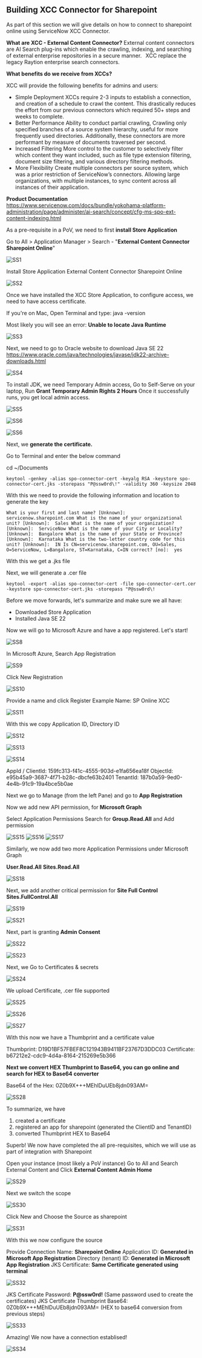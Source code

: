 ## Building XCC Connector for Sharepoint

As part of this section we will give details on how to connect to sharepoint online using ServiceNow XCC Connector.

**What are XCC - External Content Connector?**
External content connectors are AI Search plug-ins which enable the crawling, indexing, and searching of external enterprise repositories in a secure manner.  
XCC replace the legacy Raytion enterprise search connectors.  

**What benefits do we receive from XCCs?**

XCC will provide the following benefits for admins and users: 

- Simple Deployment 
XCCs require 2-3 inputs to establish a connection, and creation of a schedule to crawl the content. This drastically reduces the effort from our previous connectors which required 50+ steps and weeks to complete. 
  
- Better Performance 
Ability to conduct partial crawling, Crawling only specified branches of a source system hierarchy, useful for more frequently used directories. Additionally, these connectors are more performant by measure of documents traversed per second. 
  
- Increased Filtering 
More control to the customer to selectively filter which content they want included, such as file type extension filtering, document size filtering, and various directory filtering methods. 
  
- More Flexibility 
Create multiple connectors per source system, which was a prior restriction of ServiceNow’s connectors. Allowing large organizations, with multiple instances, to sync content across all instances of their application.   

 **Product Documentation**
 https://www.servicenow.com/docs/bundle/yokohama-platform-administration/page/administer/ai-search/concept/cfg-ms-spo-ext-content-indexing.html

 As a pre-requisite in a PoV, we need to first **install Store Application**

Go to All > Application Manager > Search - "**External Content Connector Sharepoint Online**"

![SS1](screenshots/SS1.png)

Install Store Application External Content Connector Sharepoint Online

![SS2](screenshots/SS2.png)

Once we have installed the XCC Store Application, to configure access, we need to have access certificate.

If you're on Mac, Open Terminal and type: java -version

Most likely you will see an error: **Unable to locate Java Runtime**

![SS3](screenshots/SS3.png)

Next, we need to go to Oracle website to download Java SE 22
https://www.oracle.com/java/technologies/javase/jdk22-archive-downloads.html

![SS4](screenshots/SS4.png)

To install JDK, we need Temporary Admin access, Go to Self-Serve on your laptop, Run **Grant Temporary Admin Rights 2 Hours**
Once it successfully runs, you get local admin access.

![SS5](screenshots/SS5.png)

![SS6](screenshots/SS6.png)

![SS6](screenshots/SS7.png)

Next, we **generate the certificate.**

Go to Terminal and enter the below command

cd ~/Documents

`keytool -genkey -alias spo-connector-cert -keyalg RSA -keystore spo-connector-cert.jks -storepass "P@ssw0rd\!" -validity 360 -keysize 2048`

With this we need to provide the following information and location to generate the key

`What is your first and last name?
  [Unknown]:  servicenow.sharepoint.com
What is the name of your organizational unit?
  [Unknown]:  Sales
What is the name of your organization?
  [Unknown]:  ServiceNow
What is the name of your City or Locality?
  [Unknown]:  Bangalore
What is the name of your State or Province?
  [Unknown]:  Karnataka
What is the two-letter country code for this unit?
  [Unknown]:  IN
Is CN=servicenow.sharepoint.com, OU=Sales, O=ServiceNow, L=Bangalore, ST=Karnataka, C=IN correct?
  [no]:  yes`

With this we get a .jks file

Next, we will generate a .cer file

`keytool -export -alias spo-connector-cert -file spo-connector-cert.cer -keystore spo-connector-cert.jks -storepass "P@ssw0rd\!`

Before we move forwards, let's summarize and make sure we all have:
- Downloaded Store Application
- Installed Java SE 22

Now we will go to Microsoft Azure and have a app registered.
Let's start!

![SS8](screenshots/SS8.png)

In Microsoft Azure, Search App Registration

![SS9](screenshots/SS9.png)

Click New Registration

![SS10](screenshots/SS10.png)

Provide a name and click Register
Example Name: SP Online XCC

![SS11](screenshots/SS11.png)

With this we copy Application ID, Directory ID

![SS12](screenshots/SS12.png)

![SS13](screenshots/SS13.png)

![SS14](screenshots/SS14.png)

AppId / ClientId: 159fc313-f41c-4555-903d-e1fa656ea18f
ObjectId: e95b45a9-3687-4f71-b28c-dbcfe63b2401
TenantId: 187b0a59-9ed0-4e4b-91c9-19a4bce5b0ae

Next we go to Manage (from the left Pane) and go to **App Registration**

Now we add new API permission, for **Microsoft Graph**

Select Application Permissions
Search for **Group.Read.All**
and Add permission

![SS15](screenshots/SS15.png)
![SS16](screenshots/SS16.png)
![SS17](screenshots/SS17.png)

Similarly, we now add two more Application Permissions under Microsoft Graph

**User.Read.All**
**Sites.Read.All**

![SS18](screenshots/SS18.png)

Next, we add another critical permission for **Site Full Control**
**Sites.FullControl.All**

![SS19](screenshots/SS19.png)

![SS21](screenshots/SS21.png)


Next, part is granting **Admin Consent**

![SS22](screenshots/SS22.png)

![SS23](screenshots/SS23.png)

Next, we Go to Certificates & secrets

![SS24](screenshots/SS24.png)

We upload Certificate, .cer file supported

![SS25](screenshots/SS25.png)

![SS26](screenshots/SS26.png)

![SS27](screenshots/SS27.png)

With this now we have a Thumbprint and a certificate value

Thumbprint: D19D1BF57FBEF8C121943B9411BF23767D3DDC03
Certificate: b67212e2-cdc9-4d4a-8164-215269e5b366

**Next we convert HEX Thumbprint to Base64, you can go online and search for HEX to Base64 converter**

Base64 of the Hex: 0Z0b9X+++MEhlDuUEb8jdn093AM=

![SS28](screenshots/SS28.png)

To summarize, we have

1. created a certificate
2. registered an app for sharepoint (generated the ClientID and TenantID)
3. converted Thumbprint HEX to Base64

Superb! We now have completed the all pre-requisites, which we will use as part of integration with Sharepoint

Open your instance (most likely a PoV instance)
Go to All and Search External Content and Click **External Content Admin Home**

![SS29](screenshots/SS29.png)

Next we switch the scope

![SS30](screenshots/SS30.png)

Click New and Choose the Source as sharepoint

![SS31](screenshots/SS31.png)

With this we now configure the source

Provide Connection Name: **Sharepoint Online**
Application ID: **Generated in Microsoft App Registration**
Directory (tenant) ID: **Generated in Microsoft App Registration**
JKS Certificate: **Same Certificate generated using terminal**

![SS32](screenshots/SS32.png)

JKS Certificate Password: **P@ssw0rd!** (Same password used to create the certificates)
JKS Certificate Thumbprint Base64: 0Z0b9X+++MEhlDuUEb8jdn093AM= (HEX to base64 conversion from previous steps)

![SS33](screenshots/SS33.png)

Amazing! We now have a connection establised!

![SS34](screenshots/SS34.png)









